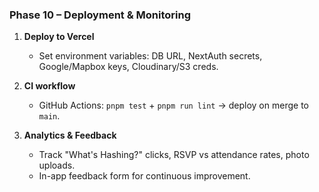 ### Phase 10 – Deployment & Monitoring

1. **Deploy to Vercel**

   - Set environment variables: DB URL, NextAuth secrets, Google/Mapbox keys, Cloudinary/S3 creds.

2. **CI workflow**

   - GitHub Actions: `pnpm test` + `pnpm run lint` → deploy on merge to `main`.

3. **Analytics & Feedback**

   - Track "What's Hashing?" clicks, RSVP vs attendance rates, photo uploads.
   - In-app feedback form for continuous improvement.
